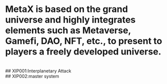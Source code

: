 # MetaX is based on the grand universe and highly integrates elements such as Metaverse, Gamefi, DAO, NFT, etc., to present to players a freely developed universe.
<br>
## XIP001:Interplanetary Attack
<br>
## XIP002:master system
